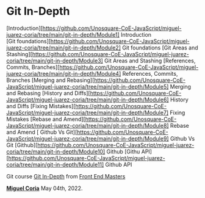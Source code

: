 # Git In-Depth

[Introduction][https://github.com/Unosquare-CoE-JavaScript/miguel-juarez-coria/tree/main/git-in-depth/Module1] Introduction  
[Git foundations][https://github.com/Unosquare-CoE-JavaScript/miguel-juarez-coria/tree/main/git-in-depth/Module2] Git foundations
[Git Areas and Stashing][https://github.com/Unosquare-CoE-JavaScript/miguel-juarez-coria/tree/main/git-in-depth/Module3] Git Areas and Stashing
[References, Commits, Branches][https://github.com/Unosquare-CoE-JavaScript/miguel-juarez-coria/tree/main/git-in-depth/Module4] References, Commits, Branches
[Merging and Rebasing][https://github.com/Unosquare-CoE-JavaScript/miguel-juarez-coria/tree/main/git-in-depth/Module5] Merging and Rebasing
[History and Diffs][https://github.com/Unosquare-CoE-JavaScript/miguel-juarez-coria/tree/main/git-in-depth/Module6] History and Diffs
[Fixing Mistakes][https://github.com/Unosquare-CoE-JavaScript/miguel-juarez-coria/tree/main/git-in-depth/Module7] Fixing Mistakes
[Rebase and Amend][https://github.com/Unosquare-CoE-JavaScript/miguel-juarez-coria/tree/main/git-in-depth/Module8] Rebase and Amend
[ Github Vs Git][https://github.com/Unosquare-CoE-JavaScript/miguel-juarez-coria/tree/main/git-in-depth/Module9] Github Vs Git
[Github][https://github.com/Unosquare-CoE-JavaScript/miguel-juarez-coria/tree/main/git-in-depth/Module10] Github
[Githu API][https://github.com/Unosquare-CoE-JavaScript/miguel-juarez-coria/tree/main/git-in-depth/Module11] Github API

Git course [Git In-Depth](https://frontendmasters.com/courses/git-in-depth) from [Front End Masters](https://frontendmasters.com/)

**[Miguel Coria](https://github.com/mcoriaunosquare)** May 04th, 2022.